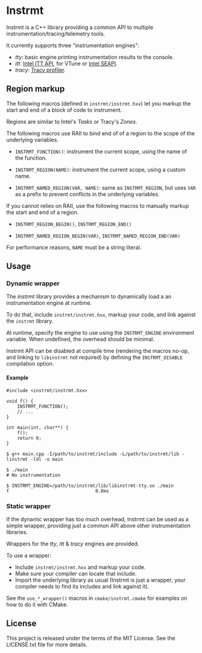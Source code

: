 # Instrmt

Instrmt is a C++ library providing a common API to multiple instrumentation/tracing/telemetry tools.

It currently supports three "instrumentation engines":

- _tty_: basic engine printing instrumentation results to the console.
- _itt_: [Intel ITT API](https://software.intel.com/content/www/us/en/develop/articles/intel-itt-api-open-source.html), for VTune or [Intel SEAPI](https://github.com/intel/IntelSEAPI).
- _tracy_: [Tracy profiler](https://github.com/wolfpld/tracy).

## Region markup

The following macros (defined in `instrmt/instrmt.hxx`) let you markup the start and end of a block of code to instrument.

Regions are similar to Intel's *Tasks* or Tracy's *Zones*.

The following macros use RAII to bind end of of a region to the scope of the underlying variables.

- `INSTRMT_FUNCTION()`: instrument the current scope, using the name of the function.

- `INSTRMT_REGION(NAME)`: instrument the current scope, using a custom name.

- `INSTRMT_NAMED_REGION(VAR, NAME)`: same as `INSTRMT_REGION`, but uses `VAR` as a prefix to prevent conflicts in the underlying variables.

If you cannot relies on RAII, use the following macros to manually markup the start and end of a region.

- `INSTRMT_REGION_BEGIN()`, `INSTRMT_REGION_END()`

- `INSTRMT_NAMED_REGION_BEGIN(VAR)`, `INSTRMT_NAMED_REGION_END(VAR)`

For performance reasons, `NAME` must be a string literal.

## Usage

### Dynamic wrapper

The *instrmt* library provides a mechanism to dynamically load a an instrumentation engine at runtime.

To do that, include `instrmt/instrmt.hxx`, markup your code, and link against the `instrmt` library.

At runtime, specify the engine to use using the `INSTRMT_ENGINE` environment variable. When undefined, the overhead should be minimal.

Instrmt API can be disabled at compile time (rendering the macros no-op, and linking to `libinstrmt` not required) by defining the `INSTRMT_DISABLE` compilation option.

#### Example

```
#include <instrmt/instrmt.hxx>

void f() {
    INSTRMT_FUNCTION();
    // ...
}

int main(int, char**) {
    f();
    return 0;
}
```

```
$ g++ main.cpp -I/path/to/instrmt/include -L/path/to/instrmt/lib -linstrmt -ldl -o main

$ ./main
# No instrumentation

$ INSTRMT_ENGINE=/path/to/instrmt/lib/libinstrmt-tty.so ./main
f                                0.0ms
```

### Static wrapper

If the dynamic wrapper has too much overhead, Instrmt can be used as a simple wrapper, providing just a common API above other instrumentation libraries.

Wrappers for the _tty_, _itt_ & _tracy_ engines are provided.

To use a wrapper:

- Include `instrmt/instrmt.hxx` and markup your code.
- Make sure your compiler can locate that include.
- Import the underlying library as usual (Instrmt is just a wrapper, your compiler needs to find its includes and link against it).

See the `use_*_wrapper()` macros in `cmake/instrmt.cmake` for examples on how to do it with CMake.

## License

This project is released under the terms of the MIT License. See the LICENSE.txt file for more details.
